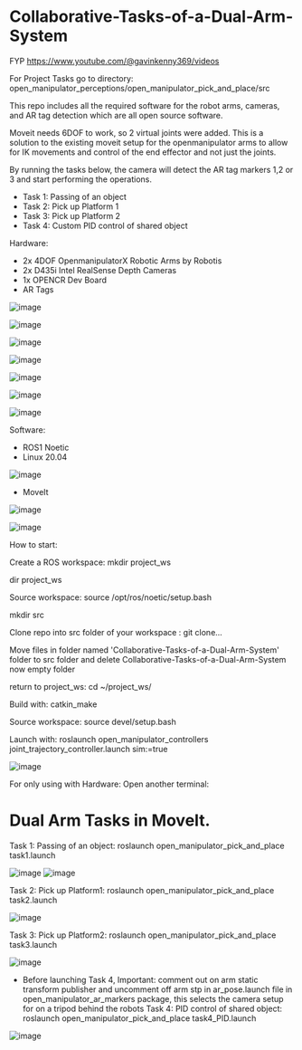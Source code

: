 


# Collaborative-Tasks-of-a-Dual-Arm-System
FYP https://www.youtube.com/@gavinkenny369/videos

For Project Tasks go to directory: open_manipulator_perceptions/open_manipulator_pick_and_place/src

This repo includes all the required software for the robot arms, cameras, and AR tag detection which are all open source software.

Moveit needs 6DOF to work, so 2 virtual joints were added. 
This is a solution to the existing moveit setup for the openmanipulator 
arms to allow for IK movements and control of the end effector and not just the joints.

By running the tasks below, the camera will detect the AR tag markers 1,2 or 3 and start performing the operations.
- Task 1: Passing of an object
- Task 2: Pick up Platform 1
- Task 3: Pick up Platform 2
- Task 4: Custom PID control of shared object

Hardware:
- 2x 4DOF OpenmanipulatorX Robotic Arms by Robotis
- 2x D435i Intel RealSense Depth Cameras
- 1x OPENCR Dev Board
- AR Tags

![image](https://github.com/user-attachments/assets/41da1b03-dea8-4a8d-88dc-6535d0d70ffd)


![image](https://github.com/user-attachments/assets/2ae44f37-f5f1-4ce8-a8e8-e822f5877429)


![image](https://github.com/user-attachments/assets/3ec9e5e6-36ee-4b0e-ba46-477125611656)


![image](https://github.com/user-attachments/assets/9bb4574b-55c6-4fec-8d01-7638aa418193)


![image](https://github.com/user-attachments/assets/88248111-5042-46fb-a5d0-0240c39dfafa)


![image](https://github.com/user-attachments/assets/ef20e3ba-181a-4b75-be30-f5dba8a70092)


![image](https://github.com/user-attachments/assets/4062eefb-2f29-4b98-aaa1-50f128a2e4c5)


Software:
- ROS1 Noetic
- Linux 20.04
  
![image](https://github.com/user-attachments/assets/419bcf2c-86fa-4579-8556-5bb3b565bf9b)

- MoveIt
  
![image](https://github.com/user-attachments/assets/af084c43-0da2-4c85-8035-c8705ea6fb54)


![image](https://github.com/user-attachments/assets/bf5ced25-75cd-4f7e-bf5e-8c754dbaf8c8)

How to start:

Create a ROS workspace: mkdir project_ws

dir project_ws

Source workspace: source /opt/ros/noetic/setup.bash

mkdir src

Clone repo into src folder of your workspace : git clone...

Move files in folder named 'Collaborative-Tasks-of-a-Dual-Arm-System' folder to src folder and delete Collaborative-Tasks-of-a-Dual-Arm-System now empty folder

return to project_ws: cd ~/project_ws/

Build with: catkin_make

Source workspace: source devel/setup.bash

Launch with: roslaunch open_manipulator_controllers joint_trajectory_controller.launch sim:=true

![image](https://github.com/user-attachments/assets/6daf9373-3b00-4b50-93c3-1d6c6d57e604)

For only using with Hardware:
Open another terminal:

# Dual Arm Tasks in MoveIt.
Task 1: Passing of an object: roslaunch open_manipulator_pick_and_place task1.launch

![image](https://github.com/gavnk/Collaborative-Tasks-of-a-Dual-Arm-System/assets/50642905/bcb84544-4ecf-4d5d-9e43-0100308c13bf)
![image](https://github.com/gavnk/Collaborative-Tasks-of-a-Dual-Arm-System/assets/50642905/2d4fb88e-eea5-4db6-9fb7-8665143b945f)

Task 2: Pick up Platform1: roslaunch open_manipulator_pick_and_place task2.launch

![image](https://github.com/gavnk/Collaborative-Tasks-of-a-Dual-Arm-System/assets/50642905/6748565a-2223-40a8-bcc3-ae9d9ecfc52b)

Task 3: Pick up Platform2: roslaunch open_manipulator_pick_and_place task3.launch

![image](https://github.com/gavnk/Collaborative-Tasks-of-a-Dual-Arm-System/assets/50642905/cbc746ed-c5ad-4d77-bbe0-d47299beb024)

* Before launching Task 4, Important: comment out on arm static transform publisher and uncomment off arm stp in ar_pose.launch file in open_manipulator_ar_markers package, this selects the camera setup for on a tripod behind the robots
Task 4: PID control of shared object: roslaunch open_manipulator_pick_and_place task4_PID.launch

![image](https://github.com/gavnk/Collaborative-Tasks-of-a-Dual-Arm-System/assets/50642905/2da7e90a-fea0-4217-975d-53ffeb9f9855)
